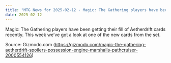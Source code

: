 ```yaml
---
title: "MTG News for 2025-02-12 - Magic: The Gathering players have been getting the..."
date: 2025-02-12
---
```


Magic: The Gathering players have been getting their fill of Aetherdrift cards recently. This week we’ve got a look at one of the new cards from the set.

Source: Gizmodo.com (https://gizmodo.com/magic-the-gathering-aetherdrift-spoilers-possession-engine-marshalls-pathcruiser-2000554126)
